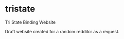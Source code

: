 tristate
========

Tri State Binding Website

Draft website created for a random redditor as a request.
